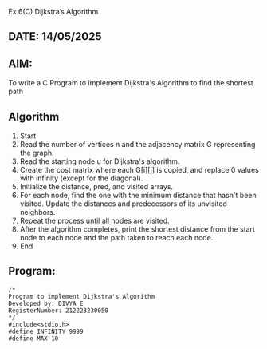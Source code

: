 Ex 6(C) Dijkstra’s Algorithm
## DATE: 14/05/2025
## AIM:
To write a C Program to implement Dijkstra's Algorithm to find the shortest path

## Algorithm
1. Start 
2. Read the number of vertices n and the adjacency matrix G representing the graph. 
3. Read the starting node u for Dijkstra's algorithm. 
4. Create the cost matrix where each G[i][j] is copied, and replace 0 values with infinity 
(except for the diagonal). 
5. Initialize the distance, pred, and visited arrays. 
6. For each node, find the one with the minimum distance that hasn't been visited. Update the 
distances and predecessors of its unvisited neighbors. 
7. Repeat the process until all nodes are visited. 
8. After the algorithm completes, print the shortest distance from the start node to each node 
and the path taken to reach each node. 
9. End

## Program:
```
/*
Program to implement Dijkstra's Algorithm 
Developed by: DIVYA E
RegisterNumber: 212223230050
*/
#include<stdio.h> 
#define INFINITY 9999 
#define MAX 10 
